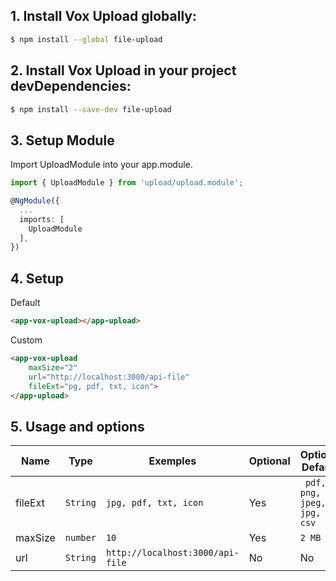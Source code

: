 
## 1. Install Vox Upload globally:


```sh
$ npm install --global file-upload
```

## 2. Install Vox Upload in your project devDependencies:

```sh
$ npm install --save-dev file-upload
```

## 3. Setup Module

Import UploadModule into your app.module.

```ts
import { UploadModule } from 'upload/upload.module';

@NgModule({
  ...
  imports: [
    UploadModule
  ],
})
```
## 4. Setup 

Default

```html
<app-vox-upload></app-upload>
```

Custom

```html
<app-vox-upload 
    maxSize="2"
    url="http://localhost:3000/api-file"
    fileExt="pg, pdf, txt, icon">
</app-upload>
```


## 5. Usage and options

Name      | Type               | Exemples                         | Optional              | Options Default        
---       | ---                | ---                              | ----                  | ---
fileExt   | `String`           | `jpg, pdf, txt, icon`            | Yes                   | ` pdf, png, jpeg, jpg, csv`
maxSize   | `number`           | `10`                             | Yes                   | `2 MB`
url       | `String`           | `http://localhost:3000/api-file` | No                    | No

